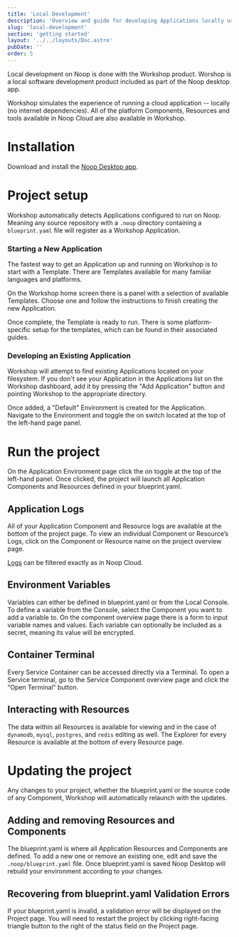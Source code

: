 ```yaml
---
title: 'Local Development'
description: 'Overview and guide for developing Applications locally using Noop Workshop.'
slug: 'local-development'
section: 'getting started'
layout: '../../layouts/Doc.astro'
pubDate: ''
order: 5
---
```


Local development on Noop is done with the Workshop product. Worshop is a local software development product included as part of the Noop desktop app.

Workshop simulates the experience of running a cloud application -- locally (no internet dependencies). All of the platform Components, Resources and tools available in Noop Cloud are also available in Workshop.

# Installation

Download and install the [Noop Desktop app](https://noop.dev/docs/introduction/).

# Project setup

Workshop automatically detects Applications configured to run on Noop. Meaning any source repository with a `.noop` directory containing a `blueprint.yaml` file will register as a Workshop Application.

### Starting a New Application

The fastest way to get an Application up and running on Workshop is to start with a Template. There are Templates available for many familiar languages and platforms. 

On the Workshop home screen there is a panel with a selection of available Templates. Choose one and follow the instructions to finish creating the new Application.

Once complete, the Template is ready to run. There is some platform-specific setup for the templates, which can be found in their associated guides.

### Developing an Existing Application

Workshop will attempt to find existing Applications located on your filesystem. If you don't see your Application in the Applications list on the Workshop dashboard, add it by pressing the "Add Application" button and pointing Workshop to the appropriate directory.

Once added, a "Default" Environment is created for the Application. Navigate to the Environment and toggle the on switch located at the top of the left-hand page panel.

# Run the project

On the Application Environment page click the on toggle at the top of the left-hand panel. Once clicked, the project will launch all Application Components and Resources defined in your blueprint.yaml.

## Application Logs

All of your Application Component and Resource logs are available at the bottom of the project page. To view an individual Component or Resource’s Logs, click on the Component or Resource name on the project overview page.

[Logs](/docs/logs-and-log-filtering/) can be filtered exactly as in Noop Cloud.

## Environment Variables

Variables can either be defined in blueprint.yaml or from the Local Console. To define a variable from the Console, select the Component you want to add a variable to. On the component overview page there is a form to input variable names and values. Each variable can optionally be included as a secret, meaning its value will be encrypted.

## Container Terminal

Every Service Container can be accessed directly via a Terminal. To open a Service terminal, go to the Service Component overview page and click the “Open Terminal” button.

## Interacting with Resources

The data within all Resources is available for viewing and in the case of `dynamodb`, `mysql`, `postgres`, and `redis` editing as well. The Explorer for every Resource is available at the bottom of every Resource page.

# Updating the project

Any changes to your project, whether the blueprint.yaml or the source code of any Component, Workshop will automatically relaunch with the updates.

## Adding and removing Resources and Components

The blueprint.yaml is where all Application Resources and Components are defined. To add a new one or remove an existing one, edit and save the `.noop/blueprint.yaml` file. Once blueprint.yaml is saved Noop Desktop will rebuild your environment according to your changes.

## Recovering from blueprint.yaml Validation Errors

If your blueprint.yaml is invalid, a validation error will be displayed on the Project page. You will need to restart the project by clicking right-facing triangle button to the right of the status field on the Project page.
